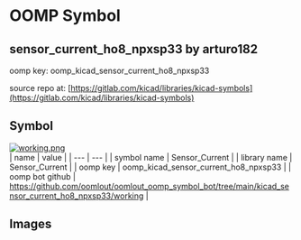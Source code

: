 # OOMP Symbol  
## sensor_current_ho8_npxsp33  by arturo182  
  
oomp key: oomp_kicad_sensor_current_ho8_npxsp33  
  
source repo at: [https://gitlab.com/kicad/libraries/kicad-symbols](https://gitlab.com/kicad/libraries/kicad-symbols)  
## Symbol  
  
[![working.png](working_600.png)](working.png)  
| name | value | 
| --- | --- | 
| symbol name | Sensor_Current | 
| library name | Sensor_Current | 
| oomp key | oomp_kicad_sensor_current_ho8_npxsp33 | 
| oomp bot github | https://github.com/oomlout/oomlout_oomp_symbol_bot/tree/main/kicad_sensor_current_ho8_npxsp33/working | 
## Images  
